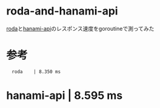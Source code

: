 # roda-and-hanami-api
[roda](https://github.com/jeremyevans/roda)と[hanami-api](https://github.com/hanami/api)のレスポンス速度をgoroutineで測ってみた


参考
============================
      roda    | 8.350 ms
   hanami-api | 8.595 ms
============================
